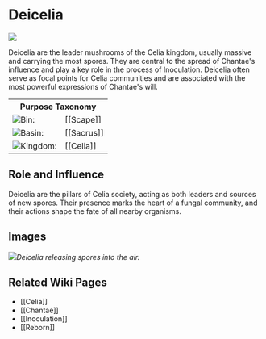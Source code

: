 <!-- wiki-header-section:start -->
# Deicelia

<img src="wiki_images/Deicelia.png"><i></i></img>


Deicelia are the leader mushrooms of the Celia kingdom, usually massive and carrying the most spores. They are central to the spread of Chantae's influence and play a key role in the process of Inoculation. Deicelia often serve as focal points for Celia communities and are associated with the most powerful expressions of Chantae's will.

<!-- wiki-header-section:end -->

<!-- taxonomy-table-section:start -->
<div class="taxonomy-table">
  <table>
    <tr>
      <th colspan="3">Purpose Taxonomy</th>
    </tr>
    <tr>
      <td class="taxon-label"><img src="../svg/bin.svg" class="taxon-icon">Bin:</td>
      <td class="taxon-content" colspan="2">[[Scape]]</td>
    </tr>
    <tr>
      <td class="taxon-label"><img src="../svg/basin.svg" class="taxon-icon">Basin:</td>
      <td class="taxon-content" colspan="2">[[Sacrus]]</td>
    </tr>
    <tr>
      <td class="taxon-label"><img src="../svg/kingdom.svg" class="taxon-icon">Kingdom:</td>
      <td class="taxon-content" colspan="2">[[Celia]]</td>
    </tr>
  </table>
</div>
<!-- taxonomy-table-section:end -->

## Role and Influence
Deicelia are the pillars of Celia society, acting as both leaders and sources of new spores. Their presence marks the heart of a fungal community, and their actions shape the fate of all nearby organisms.

## Images
<img src="wiki_images/Deicelia_detail.png"><i>Deicelia releasing spores into the air.</i></img>

## Related Wiki Pages
- [[Celia]]
- [[Chantae]]
- [[Inoculation]]
- [[Reborn]]
